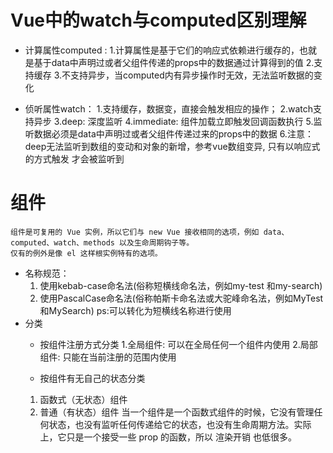 # Vue中的watch与computed区别理解
- 计算属性computed :
    1.计算属性是基于它们的响应式依赖进行缓存的，也就是基于data中声明过或者父组件传递的props中的数据通过计算得到的值
    2.支持缓存
    3.不支持异步，当computed内有异步操作时无效，无法监听数据的变化

- 侦听属性watch：
    1.支持缓存，数据变，直接会触发相应的操作；
    2.watch支持异步
    3.deep: 深度监听
    4.immediate: 组件加载立即触发回调函数执行
    5.监听数据必须是data中声明过或者父组件传递过来的props中的数据
    6.注意：deep无法监听到数组的变动和对象的新增，参考vue数组变异, 只有以响应式的方式触发 才会被监听到

# 组件
    组件是可复用的 Vue 实例，所以它们与 new Vue 接收相同的选项，例如 data、computed、watch、methods 以及生命周期钩子等。
    仅有的例外是像 el 这样根实例特有的选项。
- 名称规范：
    1. 使用kebab-case命名法(俗称短横线命名法，例如my-test 和my-search)
    2. 使用PascalCase命名法(俗称帕斯卡命名法或大驼峰命名法，例如MyTest和MySearch)  ps:可以转化为短横线名称进行使用
- 分类
    - 按组件注册方式分类
    1.全局组件: 可以在全局任何一个组件内使用
    2.局部组件: 只能在当前注册的范围内使用

    - 按组件有无自己的状态分类
    1. 函数式（无状态）组件
    2. 普通（有状态）组件
    当一个组件是一个函数式组件的时候，它没有管理任何状态，也没有监听任何传递给它的状态，也没有生命周期方法。实际上，它只是一个接受一些 prop 的函数，所以 渲染开销 也低很多。
